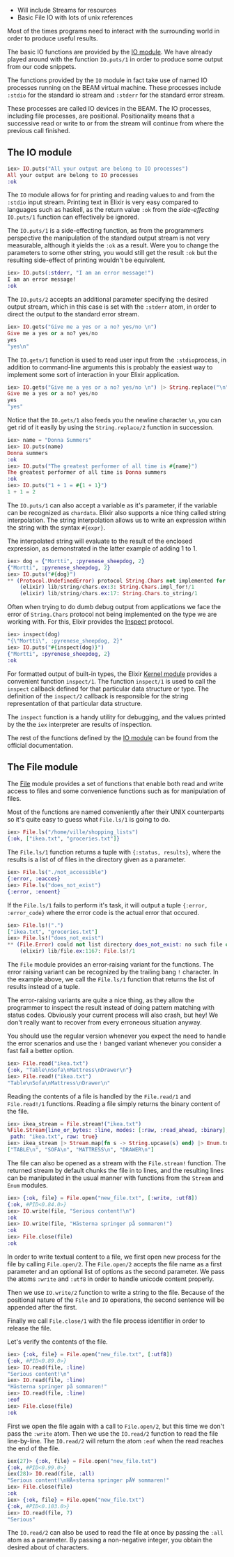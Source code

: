 - Will include Streams for resources
- Basic File IO with lots of unix references

Most of the times programs need to interact with the surrounding world in order to produce useful results. 

The basic IO functions are provided by the [IO module](http://elixir-lang.org/docs/stable/elixir/IO.html). We have already played around with the function `IO.puts/1` in order to produce some output from our code snippets. 

The functions provided by the `IO` module in fact take use of named IO processes running on the BEAM virtual machine. These processes include `:stdio` for the standard io stream and `:stderr` for the standard error stream.

These processes are called IO devices in the BEAM. The IO processes, including file processes, are positional. Positionality means that a successive read or write to or from the stream will continue from where the previous call finished.

## The IO module

```elixir
iex> IO.puts("All your output are belong to IO processes")
All your output are belong to IO processes
:ok
```

The `IO` module allows for for printing and reading values to and from the `:stdio` input stream. Printing text in Elixir is very easy compared to languages such as haskell, as the return value `:ok` from the *side-effecting* `IO.puts/1` function can effectively be ignored.

The `IO.puts/1` is a side-effecting function, as from the programmers perspective the manipulation of the standard output stream is not very measurable, although it yields the `:ok` as a result. Were you to change the parameters to some other string, you would still get the result `:ok` but the resulting side-effect of printing wouldn't be equivalent.

```elixir
iex> IO.puts(:stderr, "I am an error message!")
I am an error message!
:ok
```

The `IO.puts/2` accepts an additional parameter specifying the desired output stream, which in this case is set with the `:stderr` atom, in order to direct the output to the standard error stream.

```elixir
iex> IO.gets("Give me a yes or a no? yes/no \n")
Give me a yes or a no? yes/no 
yes
"yes\n"
```

The `IO.gets/1` function is used to read user input from the `:stdio`process, in addition to command-line arguments this is probably the easiest way to implement some sort of interaction in your Elixir application. 

```elixir
iex> IO.gets("Give me a yes or a no? yes/no \n") |> String.replace("\n", "")
Give me a yes or a no? yes/no 
yes
"yes"
```

Notice that the `IO.gets/1` also feeds you the newline character `\n`, you can get rid of it easily by using the `String.replace/2` function in succession.

```elixir
iex> name = "Donna Summers"
iex> IO.puts(name)
Donna summers
:ok
iex> IO.puts("The greatest performer of all time is #{name}")
The greatest performer of all time is Donna summers
:ok
iex> IO.puts("1 + 1 = #{1 + 1}")
1 + 1 = 2

```

The `IO.puts/1` can also accept a variable as it's parameter, if the variable can be recognized as `chardata`. Elixir also supports a nice thing called string interpolation. The string interpolation allows us to write an expression within the string with the syntax `#{expr}`. 

The interpolated string will evaluate to the result of the enclosed expression, as demonstrated in the latter example of adding 1 to 1.

```elixir
iex> dog = {"Mortti", :pyrenese_sheepdog, 2}
{"Mortti", :pyrenese_sheepdog, 2}
iex> IO.puts("#{dog}")
** (Protocol.UndefinedError) protocol String.Chars not implemented for {"Mortti", :pyrenese_sheepdog, 2}
    (elixir) lib/string/chars.ex:3: String.Chars.impl_for!/1
    (elixir) lib/string/chars.ex:17: String.Chars.to_string/1
```

Often when trying to do dumb debug output from applications we face the error of `String.Chars` protocol not being implemented on the type we are working with. For this, Elixir provides the [Inspect](http://elixir-lang.org/docs/stable/elixir/Inspect.html) protocol.

``` elixir
iex> inspect(dog)
"{\"Mortti\", :pyrenese_sheepdog, 2}"
iex> IO.puts("#{inspect(dog)}")
{"Mortti", :pyrenese_sheepdog, 2}
:ok
```

For formatted output of built-in types, the Elixir [Kernel module](http://elixir-lang.org/docs/stable/elixir/Kernel.html) provides a convenient function `inspect/1`. The function `inspect/1` is used to call the `inspect` callback defined for that particular data structure or type. The definition of the `inspect/2` callback is responsible for the string representation of that particular data structure. 

The `inspect` function is a handy utility for debugging, and the values printed by the the `iex` interpreter are results of inspection.

The rest of the functions defined by the [IO module](http://elixir-lang.org/docs/stable/elixir/IO.html) can be found from the official documentation.

## The File module

The [File](http://elixir-lang.org/docs/stable/elixir/File.html) module provides a set of functions that enable both read and write access to files and some convenience functions such as for manipulation of files.

Most of the functions are named conveniently after their UNIX counterparts so it's quite easy to guess what `File.ls/1` is going to do.

```elixir
iex> File.ls("/home/ville/shopping_lists") 
{:ok, ["ikea.txt", "groceries.txt"]}
```

The `File.ls/1` function returns a tuple with `{:status, results}`, where the results is a list of of files in the directory given as a parameter.

```elixir
iex> File.ls("./not_accessible")
{:error, :eacces}
iex> File.ls("does_not_exist")
{:error, :enoent}
```

If the `File.ls/1` fails to perform it's task, it will output a tuple  `{:error, :error_code}` where the error code is the actual error that occured. 

```elixir
iex> File.ls!(".")             
["ikea.txt", "groceries.txt"]
iex> File.ls!("does_not_exist")
** (File.Error) could not list directory does_not_exist: no such file or directory
    (elixir) lib/file.ex:1167: File.ls!/1
```

The `File` module provides an error-raising variant for the functions. The error raising variant can be recognized by the trailing bang `!` character. In the example above, we call the `File.ls/1` function that returns the list of results instead of a tuple.

The error-raising variants are quite a nice thing, as they allow the programmer to inspect the result instead of doing pattern matching with status codes. Obviously your current process will also crash, but hey! We don't really want to recover from every erroneous situation anyway.

You should use the regular version whenever you expect the need to handle the error scenarios and use the `!` banged variant whenever you consider a fast fail a better option.

```elixir
iex> File.read("ikea.txt")
{:ok, "Table\nSofa\nMattress\nDrawer\n"}
iex> File.read!("ikea.txt")
"Table\nSofa\nMattress\nDrawer\n"
```

Reading the contents of a file is handled by the `File.read/1` and `File.read!/1` functions. Reading a file simply returns the binary content of the file.

```elixir
iex> ikea_stream = File.stream!("ikea.txt")
%File.Stream{line_or_bytes: :line, modes: [:raw, :read_ahead, :binary],
 path: "ikea.txt", raw: true}
iex> ikea_stream |> Stream.map(fn s -> String.upcase(s) end) |> Enum.to_list
["TABLE\n", "SOFA\n", "MATTRESS\n", "DRAWER\n"]
```

The file can also be opened as a stream with the `File.stream!` function. The returned stream by default chunks the file in to lines, and the resulting lines can be manipulated in the usual manner with functions from the `Stream` and `Enum` modules.

```elixir
iex> {:ok, file} = File.open("new_file.txt", [:write, :utf8])
{:ok, #PID<0.84.0>}
iex> IO.write(file, "Serious content!\n")                    
:ok
iex> IO.write(file, "Hästerna springer på sommaren!")        
:ok
iex> File.close(file)                                        
:ok
```

In order to write textual content to a file, we first open new process for the file by calling `File.open/2`. The `File.open/2` accepts the file name as a first parameter and an optional list of options as the second parameter. We pass the atoms `:write` and `:utf8` in order to handle unicode content properly.

Then we use `IO.write/2` function to write a string to the file. Because of the positional nature of the `File` and `IO` operations, the second sentence will be appended after the first.

Finally we call `File.close/1` with the file process identifier in order to release the file.

Let's verify the contents of the file.

```elixir
iex> {:ok, file} = File.open("new_file.txt", [:utf8])        
{:ok, #PID<0.89.0>}
iex> IO.read(file, :line)                                    
"Serious content!\n"
iex> IO.read(file, :line)
"Hästerna springer på sommaren!"
iex> IO.read(file, :line)
:eof
iex> File.close(file)
:ok
```

First we open the file again with a call to `File.open/2`, but this time we don't pass the `:write` atom. Then we use the `IO.read/2` function to read the file line-by-line. The `IO.read/2` will return the atom `:eof` when the read reaches the end of the file.

```elixir
iex(27)> {:ok, file} = File.open("new_file.txt")
{:ok, #PID<0.99.0>}
iex(28)> IO.read(file, :all)                    
"Serious content!\nHÃ¤sterna springer pÃ¥ sommaren!"
iex> File.close(file)
:ok
iex> {:ok, file} = File.open("new_file.txt")
{:ok, #PID<0.103.0>}
iex> IO.read(file, 7)                       
"Serious" 
```

The `IO.read/2` can also be used to read the file at once by passing the `:all` atom as a parameter. By passing a non-negative integer, you obtain the desired about of characters.
